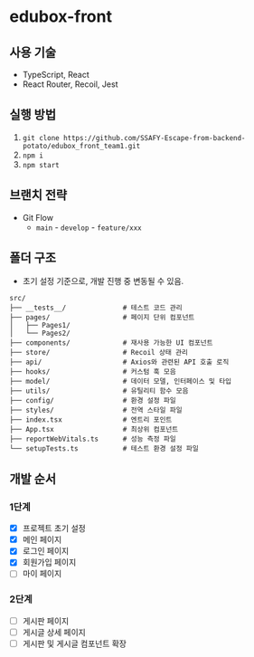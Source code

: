 # edubox-front

## 사용 기술

- TypeScript, React
- React Router, Recoil, Jest

## 실행 방법

1. `git clone https://github.com/SSAFY-Escape-from-backend-potato/edubox_front_team1.git`
2. `npm i`
3. `npm start`

## 브랜치 전략

- Git Flow
  - `main` - `develop` - `feature/xxx`

## 폴더 구조

- 초기 설정 기준으로, 개발 진행 중 변동될 수 있음.

```
src/
├── __tests__/              # 테스트 코드 관리
├── pages/                  # 페이지 단위 컴포넌트
│   ├── Pages1/
│   └── Pages2/
├── components/             # 재사용 가능한 UI 컴포넌트
├── store/                  # Recoil 상태 관리
├── api/                    # Axios와 관련된 API 호출 로직
├── hooks/                  # 커스텀 훅 모음
├── model/                  # 데이터 모델, 인터페이스 및 타입
├── utils/                  # 유틸리티 함수 모음
├── config/                 # 환경 설정 파일
├── styles/                 # 전역 스타일 파일
├── index.tsx               # 엔트리 포인트
├── App.tsx                 # 최상위 컴포넌트
├── reportWebVitals.ts      # 성능 측정 파일
└── setupTests.ts           # 테스트 환경 설정 파일
```

## 개발 순서

### 1단계

- [x] 프로젝트 초기 설정
- [x] 메인 페이지
- [x] 로그인 페이지
- [x] 회원가입 페이지
- [ ] 마이 페이지

### 2단계

- [ ] 게시판 페이지
- [ ] 게시글 상세 페이지
- [ ] 게시판 및 게시글 컴포넌트 확장
